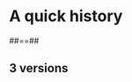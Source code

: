<!-- .slide: class="transition green" -->

# A quick history

##==##
<!-- .slide: class="green" -->

## 3 versions

